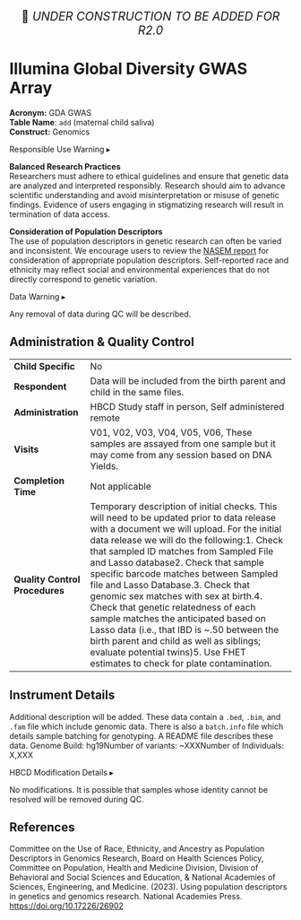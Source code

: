 <p style="text-align: center; font-size: 1.5em;">🚧 <i>UNDER CONSTRUCTION TO BE ADDED FOR R2.0</i></p>

# Illumina Global Diversity GWAS Array
     
**Acronym:** GDA GWAS           
**Table Name**: `add` (maternal child saliva)         
**Construct:** Genomics

<div id="alert" class="alert-banner" onclick="toggleCollapse(this)">
  <span class="emoji"><i class="fas fa-exclamation-triangle"></i></span>
  <span class="text-with-link">
  <span class="text">Responsible Use Warning</span>
  <a class="anchor-link" href="#alert" title="Copy link">
  <i class="fa-solid fa-link"></i>
  </a>
  </span>
  <span class="arrow">▸</span>
</div>
<div class="alert-collapsible-content">
<p><b>Balanced Research Practices</b><br>
Researchers must adhere to ethical guidelines and ensure that genetic data are analyzed and interpreted responsibly. Research should aim to advance scientific understanding and avoid misinterpretation or misuse of genetic findings. Evidence of users engaging in stigmatizing research will result in termination of data access.</p>
<p><b>Consideration of Population Descriptors</b><br>
The use of population descriptors in genetic research can often be varied and inconsistent. We encourage users to review the <a href="https://doi.org/10.17226/26902">NASEM report</a> for consideration of appropriate population descriptors. Self-reported race and ethnicity may reflect social and environmental experiences that do not directly correspond to genetic variation.</p>
</div>

<div id="warning" class="warning-banner" onclick="toggleCollapse(this)">
  <span class="emoji"><i class="fas fa-exclamation-triangle"></i></span>
  <span class="text-with-link">
  <span class="text">Data Warning</span>
  <a class="anchor-link" href="#warning" title="Copy link">
  <i class="fa-solid fa-link"></i>
  </a>
  </span>
  <span class="arrow">▸</span>
</div>
<div class="warning-collapsible-content">
<p>Any removal of data during QC will be described.</p> 
</div>

## Administration & Quality Control

<table class="table-no-vertical-lines" style="width: 100%; border-collapse: collapse; table-layout: fixed;">
<tbody>
<tr><td><b>Child Specific</b></td>
<td>No </td></tr>
<tr><td><b>Respondent</b></td>
<td>Data will be included from the birth parent and child in the same files.</td></tr>
<tr><td><b>Administration</b></td>
<td style="word-wrap: break-word; white-space: normal;">HBCD Study staff in person, Self administered remote</td></tr>
<tr><td><b>Visits</b></td>
<td style="word-wrap: break-word; white-space: normal;">V01, V02, V03, V04, V05, V06, These samples are assayed from one sample but it may come from any session based on DNA Yields.</td></tr>
<tr><td><b>Completion Time</b></td>
<td>Not applicable</td></tr>
<tr><td><b>Quality Control Procedures</b></td>
<td style="word-wrap: break-word; white-space: normal;">Temporary description of initial checks. This will need to be updated prior to data release with a document we will upload. For the initial data release we will do the following:1. Check that sampled ID matches from Sampled File and Lasso database2. Check that sample specific barcode matches between Sampled file and Lasso Database.3. Check that genomic sex matches with sex at birth.4. Check that genetic relatedness of each sample matches the anticipated based on Lasso data (i.e., that IBD is ~.50 between the birth parent and child as well as siblings; evaluate potential twins)5. Use FHET estimates to check for plate contamination.</td></tr>      
</tbody>
</table>

## Instrument Details

Additional description will be added. These data contain a `.bed`, `.bim`, and `.fam` file which include genomic data. There is also a `batch.info` file which details sample batching for genotyping. A README file describes these data. Genome Build: hg19Number of variants: ~XXXNumber of Individuals: X,XXX


<div id="hbcd-mod" class="table-banner" onclick="toggleCollapse(this)">
  <span class="emoji"><i class="fa fa-gear"></i></span>
  <span class="text-with-link">
  <span class="text">HBCD Modification Details</span>
  <a class="anchor-link" href="#hbcd-mod" title="Copy link">
  <i class="fa-solid fa-link"></i>
  </a>
  </span>
  <span class="arrow">▸</span>
</div>
<div class="collapsible-content">
<p>No modifications. It is possible that samples whose identity cannot be resolved will be removed during QC.</p> 
</div>

## References

<div class="references"> 
<p>Committee on the Use of Race, Ethnicity, and Ancestry as Population Descriptors in Genomics Research, Board on Health Sciences Policy, Committee on Population, Health and Medicine Division, Division of Behavioral and Social Sciences and Education, & National Academies of Sciences, Engineering, and Medicine. (2023). Using population descriptors in genetics and genomics research. National Academies Press. <a href="https://doi.org/10.17226/26902">https://doi.org/10.17226/26902</a></p>  
</div>

<br>

